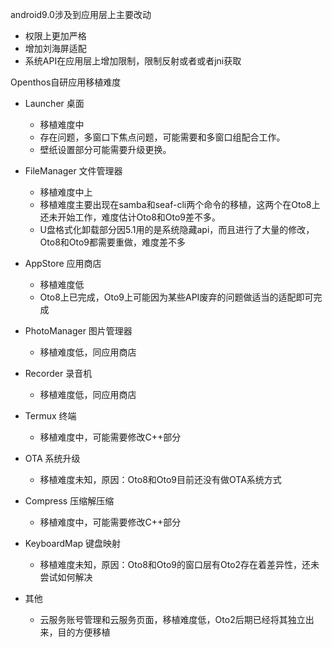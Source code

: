 android9.0涉及到应用层上主要改动
- 权限上更加严格
- 增加刘海屏适配
- 系统API在应用层上增加限制，限制反射或者或者jni获取

Openthos自研应用移植难度
- Launcher 桌面
  - 移植难度中
  - 存在问题，多窗口下焦点问题，可能需要和多窗口组配合工作。
  - 壁纸设置部分可能需要升级更换。
  
- FileManager 文件管理器
  - 移植难度中上
  - 移植难度主要出现在samba和seaf-cli两个命令的移植，这两个在Oto8上还未开始工作，难度估计Oto8和Oto9差不多。
  - U盘格式化卸载部分因5.1用的是系统隐藏api，而且进行了大量的修改，Oto8和Oto9都需要重做，难度差不多
  
- AppStore 应用商店
  - 移植难度低
  - Oto8上已完成，Oto9上可能因为某些API废弃的问题做适当的适配即可完成
  
- PhotoManager 图片管理器
  - 移植难度低，同应用商店
  
- Recorder 录音机
  - 移植难度低，同应用商店
 
- Termux 终端
  - 移植难度中，可能需要修改C++部分
 
- OTA 系统升级
  - 移植难度未知，原因：Oto8和Oto9目前还没有做OTA系统方式
 
- Compress 压缩解压缩
  - 移植难度中，可能需要修改C++部分
  
- KeyboardMap 键盘映射
  - 移植难度未知，原因：Oto8和Oto9的窗口层有Oto2存在着差异性，还未尝试如何解决
  
- 其他
  - 云服务账号管理和云服务页面，移植难度低，Oto2后期已经将其独立出来，目的方便移植
